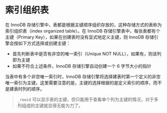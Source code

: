 # 索引组织表

在 InnoDB 存储引擎中，表都是根据主键顺序组织存放的，这种存储方式的表称为索引组织表（index organized table）。在 InnoDB 存储引擎表中，每张表都有个主键（Primary Key），如果在创建表时没有显式地定义主键，则 InnoDB 存储引擎会按如下方式选择或创建主键：

- 首先判断表中是否有非空的唯一索引（Unique NOT NULL），如果有，则该列即为主键
- 如果不符合上述条件，InnoDB 存储引擎自动创建一个 6 字节大小的指针

当表中有多个非空唯一索引时，InnoDB 存储引擎将选择建表时第一个定义的非空唯一索引为主键。这里需要注意的是，主键的选择根据的是定义索引的顺序，而不是建表时列的顺序。

> `_rowid` 可以显示表的主键，但只能用于查看单个列为主键的情况，对于多列组成的主键就显得无能为力了。